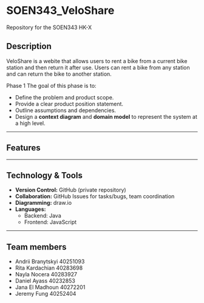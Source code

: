 # SOEN343_VeloShare
Repository for the SOEN343 HK-X


## Description
VeloShare is a webite that allows users to rent a bike from a current bike station and then return it after use. Users can rent a bike from any station and can return the bike to another station.

Phase 1
The goal of this phase is to:
- Define the problem and product scope.
- Provide a clear product position statement.
- Outline assumptions and dependencies.
- Design a **context diagram** and **domain model** to represent the system at a high level.

---

## Features 


---

## Technology & Tools
- **Version Control:** GitHub (private repository)  
- **Collaboration:** GitHub Issues for tasks/bugs, team coordination  
- **Diagramming:** draw.io
- **Languages:**
  - Backend: Java 
  - Frontend: JavaScript 

---

## Team members

- Andrii Branytskyi 40251093  
- Rita Kardachian 40283698  
- Nayla Nocera 40283927  
- Daniel Ayass 40232853  
- Jana El Madhoun 40272201  
- Jeremy Fung 40252404  
